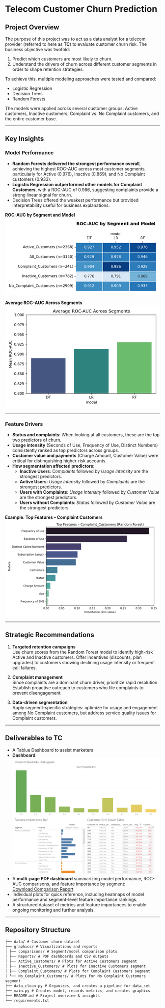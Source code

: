 # Telecom Customer Churn Prediction

## Project Overview
The purpose of this project was to act as a data analyst for a telecom provider (referred to here as **TC**) to evaluate customer churn risk. The business objective was twofold:  
1. Predict which customers are most likely to churn.  
2. Understand the drivers of churn across different customer segments in order to shape retention strategies.  

To achieve this, multiple modeling approaches were tested and compared:  
- Logistic Regression  
- Decision Trees  
- Random Forests  

The models were applied across several customer groups: Active customers, Inactive customers, Complaint vs. No Complaint customers, and the entire customer base.

---

## Key Insights

### Model Performance
- **Random Forests delivered the strongest performance overall**, achieving the highest ROC-AUC across most customer segments, particularly for Active (0.976), Inactive (0.869), and No Complaint customers (0.933).  
- **Logistic Regression outperformed other models for Complaint Customers**, with a ROC-AUC of 0.986, suggesting complaints provide a strong linear signal for churn.  
- Decision Trees offered the weakest performance but provided interpretability useful for business explanations.  

**ROC-AUC by Segment and Model**  
![ROC-AUC Heatmap](graphics/comparisons/roc_auc_heatmap.png)

**Average ROC-AUC Across Segments**  
![Average ROC-AUC](graphics/comparisons/average_roc_auc.png)

---

### Feature Drivers
- **Status and complaints**: When looking at all customers, these are the top two predictors of churn.  
- **Usage intensity** (Seconds of Use, Frequency of Use, Distinct Numbers) consistently ranked as top predictors across groups.  
- **Customer value and payments** (Charge Amount, Customer Value) were critical for distinguishing higher-risk accounts.  
- **How segmentation affected predictors**:  
  - **Inactive Users**: *Complaints* followed by *Usage Intensity* are the strongest predictors.  
  - **Active Users**: *Usage Intensity* followed by *Complaints* are the strongest predictors.  
  - **Users with Complaints**: *Usage Intensity* followed by *Customer Value* are the strongest predictors.  
  - **Users without Complaints**: *Status* followed by *Customer Value* are the strongest predictors.  

**Example: Top Features – Complaint Customers**  
![Top Features – Complaint Customers](graphics/comparisons/top_features_Complaint_Customers.png)

---

## Strategic Recommendations
1. **Targeted retention campaigns**  
   Use churn scores from the Random Forest model to identify high-risk Active and Inactive customers. Offer incentives (discounts, plan upgrades) to customers showing declining usage intensity or frequent call failures.  

2. **Complaint management**  
   Since complaints are a dominant churn driver, prioritize rapid resolution. Establish proactive outreach to customers who file complaints to prevent disengagement.  

3. **Data-driven segmentation**  
   Apply segment-specific strategies: optimize for usage and engagement among No Complaint customers, but address service quality issues for Complaint customers.  

---

## Deliverables to TC
- A Tablue Dashboard to assist marketers
- **Dashboard**
![Tablue Dashboard](graphics/Reports/Tablue_Dashboard.png)
- A **multi-page PDF dashboard** summarizing model performance, ROC-AUC comparisons, and feature importance by segment:  
  [Download Comparison Report](graphics/Reports/comparison_report.pdf)  
- Individual plots for quick reference, including heatmaps of model performance and segment-level feature importance rankings.  
- A structured dataset of metrics and feature importances to enable ongoing monitoring and further analysis.  

---

## Repository Structure
```
├── data/ # Customer churn dataset
├── graphics/ # Visualizations and reports
│ ├── comparisons/ # Segment/model comparison plots
│ ├── Reports/ # PDF dashboards and CSV outputs
│ ├── Active_Customers/ # Plots for Active Customers segment
│ ├── Inactive_Customers/ # Plots for Inactive Customers segment
│ ├── Complaint_Customers/ # Plots for Complaint Customers segment
│ └── No_Complaint_Customers/ # Plots for No Complaint Customers segment
├── data_clean.py # Organizes, and creates a pipeline for data_set
├── main.py # Creates model, records metrics, and creates graphics
├── README.md # Project overview & insights
└── requirements.txt 

```
